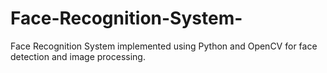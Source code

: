 # Face-Recognition-System-
Face Recognition System implemented using Python and OpenCV for face detection and image processing. 
